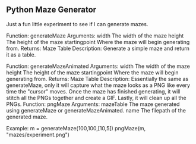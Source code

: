 Python Maze Generator
---------------------------------------------
Just a fun little experiment to see if I can generate mazes.

Function: generateMaze
Arguments:	width
				The width of the maze
			height
				The height of the maze
			startingpoint
				Where the maze will begin generating from.
Returns:	Maze Table
Description:
			Generate a simple maze and return it as a table.

			
Function: generateMazeAnimated
Arguments: width
				The width of the maze
			height
				The height of the maze
			startingpoint
				Where the maze will begin generating from.
Returns: Maze Table
Description:
			Essentially the same as generateMaze, only it will
			capture what the maze looks as a PNG like every time
			the "cursor" moves. Once the maze has finished generating,
			it will stitch all the PNGs together and create a GIF.
			Lastly, it will clean up all the PNGs.
Function: pngMaze
Arguments:	mazeTable
				The maze generated using generateMaze or generateMazeAnimated.
			name
				The filepath of the generated maze.

				
Example:
	m = generateMaze(100,100,[10,5])
	pngMaze(m, "mazes/experiment.png")